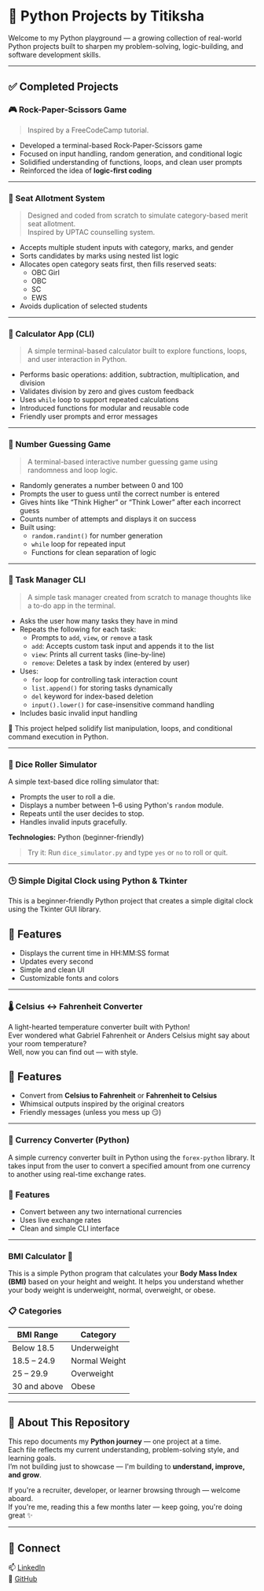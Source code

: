 # 🐍 Python Projects by Titiksha

Welcome to my Python playground — a growing collection of real-world Python projects built to sharpen my problem-solving, logic-building, and software development skills.

---

## ✅ Completed Projects

### 🎮 Rock-Paper-Scissors Game
> Inspired by a FreeCodeCamp tutorial.

- Developed a terminal-based Rock-Paper-Scissors game  
- Focused on input handling, random generation, and conditional logic  
- Solidified understanding of functions, loops, and clean user prompts  
- Reinforced the idea of **logic-first coding**

---

### 🧠 Seat Allotment System
> Designed and coded from scratch to simulate category-based merit seat allotment.  
> Inspired by UPTAC counselling system.

- Accepts multiple student inputs with category, marks, and gender  
- Sorts candidates by marks using nested list logic  
- Allocates open category seats first, then fills reserved seats:
  - OBC Girl
  - OBC
  - SC
  - EWS  
- Avoids duplication of selected students

---

### 🧮 Calculator App (CLI)
> A simple terminal-based calculator built to explore functions, loops, and user interaction in Python.

- Performs basic operations: addition, subtraction, multiplication, and division  
- Validates division by zero and gives custom feedback  
- Uses `while` loop to support repeated calculations  
- Introduced functions for modular and reusable code  
- Friendly user prompts and error messages

---

### 🔢 Number Guessing Game
> A terminal-based interactive number guessing game using randomness and loop logic.

- Randomly generates a number between 0 and 100  
- Prompts the user to guess until the correct number is entered  
- Gives hints like “Think Higher” or “Think Lower” after each incorrect guess  
- Counts number of attempts and displays it on success  
- Built using:
  - `random.randint()` for number generation  
  - `while` loop for repeated input  
  - Functions for clean separation of logic

---

### 📝 Task Manager CLI
> A simple task manager created from scratch to manage thoughts like a to-do app in the terminal.

- Asks the user how many tasks they have in mind
- Repeats the following for each task:
  - Prompts to `add`, `view`, or `remove` a task
  - `add`: Accepts custom task input and appends it to the list  
  - `view`: Prints all current tasks (line-by-line)
  - `remove`: Deletes a task by index (entered by user)
- Uses:
  - `for` loop for controlling task interaction count  
  - `list.append()` for storing tasks dynamically  
  - `del` keyword for index-based deletion  
  - `input().lower()` for case-insensitive command handling
- Includes basic invalid input handling

🧠 This project helped solidify list manipulation, loops, and conditional command execution in Python.

---

### 🎲 Dice Roller Simulator

A simple text-based dice rolling simulator that:
- Prompts the user to roll a die.
- Displays a number between 1–6 using Python's `random` module.
- Repeats until the user decides to stop.
- Handles invalid inputs gracefully.

**Technologies:** Python (beginner-friendly)

> Try it: Run `dice_simulator.py` and type `yes` or `no` to roll or quit.

---

### 🕒 Simple Digital Clock using Python & Tkinter

This is a beginner-friendly Python project that creates a simple digital clock using the Tkinter GUI library.

## 📌 Features
- Displays the current time in HH:MM:SS format
- Updates every second
- Simple and clean UI
- Customizable fonts and colors

---

### 🌡️ Celsius ↔️ Fahrenheit Converter

A light-hearted temperature converter built with Python!  
Ever wondered what Gabriel Fahrenheit or Anders Celsius might say about your room temperature?  
Well, now you can find out — with style.

## 🚀 Features

- Convert from **Celsius to Fahrenheit** or **Fahrenheit to Celsius**
- Whimsical outputs inspired by the original creators
- Friendly messages (unless you mess up 😏)

---


### 💱 Currency Converter (Python)

A simple currency converter built in Python using the `forex-python` library. It takes input from the user to convert a specified amount from one currency to another using real-time exchange rates.

### 🚀 Features

- Convert between any two international currencies
- Uses live exchange rates
- Clean and simple CLI interface

---

### BMI Calculator 🧮

This is a simple Python program that calculates your **Body Mass Index (BMI)** based on your height and weight. It helps you understand whether your body weight is underweight, normal, overweight, or obese.

### 📋 Categories

| BMI Range       | Category       |
|-----------------|----------------|
| Below 18.5      | Underweight    |
| 18.5 – 24.9     | Normal Weight  |
| 25 – 29.9       | Overweight     |
| 30 and above    | Obese          |

---



## 📌 About This Repository

This repo documents my **Python journey** — one project at a time.  
Each file reflects my current understanding, problem-solving style, and learning goals.  
I’m not building just to showcase — I'm building to **understand, improve, and grow**.

If you're a recruiter, developer, or learner browsing through — welcome aboard.  
If you're me, reading this a few months later — keep going, you're doing great ✨

---

## 🤝 Connect

📫 [LinkedIn](https://www.linkedin.com/in/titiksha-508608311/)  
🧠 [GitHub](https://github.com/cosmicTitiksha)
